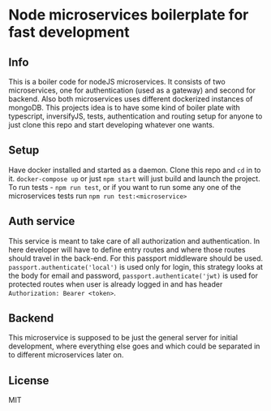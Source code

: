 # Node microservices boilerplate for fast development
## Info
This is a boiler code for nodeJS microservices. It consists of two microservices, one for authentication (used as a gateway) and second for backend. Also both microservices uses different dockerized instances of mongoDB. This projects idea is to have some kind of boiler plate with typescript, inversifyJS, tests, authentication and routing setup for anyone to just clone this repo and start developing whatever one wants.

## Setup
Have docker installed and started as a daemon. Clone this repo and `cd` in to it.
`docker-compose up` or just `npm start` will just build and launch the project.
To run tests - `npm run test`, or if you want to run some any one of the microservices tests run `npm run test:<microservice>`

## Auth service
This service is meant to take care of all authorization and authentication. In here developer will have to define entry routes and where those routes should travel in the back-end. For this passport middleware should be used. `passport.authenticate('local')` is used only for login, this strategy looks at the body for email and password, `passport.authenticate('jwt)` is used for protected routes when user is already logged in and has header `Authorization: Bearer <token>`.

## Backend
This microservice is supposed to be just the general server for initial development, where everything else goes and which could be separated in to different microservices later on.

## License

MIT
